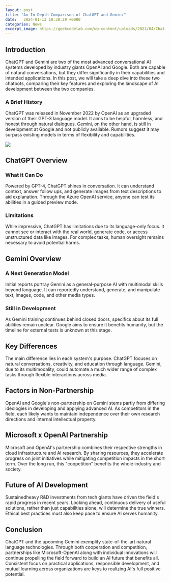 ```yaml
---
layout: post
title: "An In-Depth Comparison of ChatGPT and Gemini"
date:   2024-01-13 18:30:29 +0000
categories: News
excerpt_image: https://geekcodelab.com/wp-content/uploads/2023/04/Chat-GPT-3-vs-Chat-GPT-4-_-An-In-Depth-Comparison.jpg
---
```

## Introduction
ChatGPT and Gemini are two of the most advanced conversational AI systems developed by industry giants OpenAI and Google. Both are capable of natural conversations, but they differ significantly in their capabilities and intended applications. In this post, we will take a deep dive into these two chatbots, comparing their key features and exploring the landscape of AI development between the two companies.
### A Brief History 
ChatGPT was released in November 2022 by OpenAI as an upgraded version of their GPT-3 language model. It aims to be helpful, harmless, and honest through natural dialogues. Gemini, on the other hand, is still in development at Google and not publicly available. Rumors suggest it may surpass existing models in terms of flexibility and capabilities.

![](https://geekcodelab.com/wp-content/uploads/2023/04/Chat-GPT-3-vs-Chat-GPT-4-_-An-In-Depth-Comparison.jpg)
## ChatGPT Overview
### What it Can Do
Powered by GPT-4, ChatGPT shines in conversation. It can understand context, answer follow ups, and generate images from text descriptions to aid explanation. Through the Azure OpenAI service, anyone can test its abilities in a guided preview mode. 
### Limitations
While impressive, ChatGPT has limitations due to its language-only focus. It cannot see or interact with the real world, generate code, or access unstructured data like images. For complex tasks, human oversight remains necessary to avoid potential harms.
## Gemini Overview 
### A Next Generation Model
Initial reports portray Gemini as a general-purpose AI with multimodal skills beyond language. It can reportedly understand, generate, and manipulate text, images, code, and other media types.
### Still in Development 
As Gemini training continues behind closed doors, specifics about its full abilities remain unclear. Google aims to ensure it benefits humanity, but the timeline for external tests is unknown at this stage.
## Key Differences
The main difference lies in each system's purpose. ChatGPT focuses on natural conversations, creativity, and education through language. Gemini, due to its multimodality, could automate a much wider range of complex tasks through flexible interactions across media.
## Factors in Non-Partnership
OpenAI and Google's non-partnership on Gemini stems partly from differing ideologies in developing and applying advanced AI. As competitors in the field, each likely wants to maintain independence over their own research directions and internal intellectual property.
## Microsoft x OpenAI Partnership
Microsoft and OpenAI's partnership combines their respective strengths in cloud infrastructure and AI research. By sharing resources, they accelerate progress on joint initiatives while mitigating competition impacts in the short term. Over the long run, this "coopetition" benefits the whole industry and society.
## Future of AI Development
Sustainedheavy R&D investments from tech giants have driven the field's rapid progress in recent years. Looking ahead, continuous delivery of useful solutions, rather than just capabilities alone, will determine the true winners. Ethical best practices must also keep pace to ensure AI serves humanity.
## Conclusion 
ChatGPT and the upcoming Gemini exemplify state-of-the-art natural language technologies. Through both cooperation and competition, partnerships like Microsoft-OpenAI along with individual innovations will continue propelling the field forward to build an AI future that benefits all. Consistent focus on practical applications, responsible development, and mutual learning across organizations are keys to realizing AI's full positive potential.